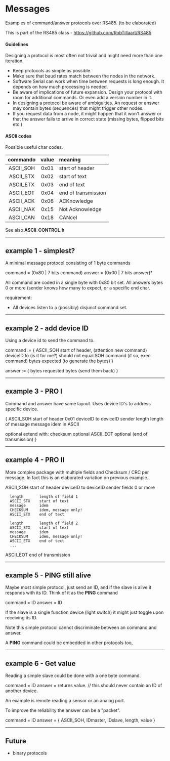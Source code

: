 
# Messages

Examples of command/answer protocols over RS485.
(to be elaborated)

This is part of the RS485 class - https://github.com/RobTillaart/RS485


#### Guidelines

Designing a protocol is most often not trivial and might need more
than one iteration. 

- Keep protocols as simple as possible.
- Make sure that baud rates match between the nodes in the network.
- Software Serial can work when time between requests is long enough.
  It depends on how much processing is needed. 
- Be aware of implications of future expansion.
  Design your protocol with room for additional commands.
  Or even add a version number in it.
- In designing a protocol be aware of ambiguities.
  An request or answer may contain bytes (sequences) 
  that might trigger other nodes.
- If you request data from a node, it might happen 
  that it won't answer or that the answer fails to
  arrive in correct state (missing bytes, flipped bits etc.)


#### ASCII codes

Possible useful char codes.

|  commando   |  value  |  meaning  |
|:-----------:|:-------:|:----------|
|  ASCII_SOH  |  0x01   |  start of header
|  ASCII_STX  |  0x02   |  start of text
|  ASCII_ETX  |  0x03   |  end of text
|  ASCII_EOT  |  0x04   |  end of transmission
|  ASCII_ACK  |  0x06   |  ACKnowledge
|  ASCII_NAK  |  0x15   |  Not Acknowledge
|  ASCII_CAN  |  0x18   |  CANcel

See also **ASCII_CONTROL.h**


----

## example 1 - simplest?

A minimal message protocol consisting of 1 byte commands

command = (0x80 | 7 bits command)
answer  = (0x00 | 7 bits answer)*

All command are coded in a single byte with 0x80 bit set.
All answers bytes 0 or more (sender knows how many to expect, or a specific end char.

requirement: 
- All devices listen to a (possibly) disjunct command set.


----

##  example 2 - add device ID

Using a device id to send the command to.


command :=
{
   ASCII_SOH    start of header,    (attention new command)
   deviceID     to                  (is it for me?)   should not equal SOH
   command                          (if so, exec command)
   bytes expected                   (to generate the bytes)
}

answer :=
{
   bytes        requested bytes     (send them back)
}

----

##  example 3 - PRO I

Command and answer have same layout. 
Uses device ID's to address specific device.

{
   ASCII_SOH    start of header        0x01
   deviceID     to
   deviceID     sender
   length       length of message
   message      idem in ASCII

optional extend with:
   checksum     optional
   ASCII_EOT    optional (end of transmission)
}

----

##  example 4 - PRO II

More complex package with multiple fields and Checksum / CRC per message.
In fact this is an elaborated variation on previous example.


   ASCII_SOH    start of header
   deviceID     to
   deviceID     sender
   fields       0 or more

      length       length of field 1
      ASCII_STX    start of text
      message      idem
      CHECKSUM     idem, message only!
      ASCII_ETX    end of text

      length       length of field 2
      ASCII_STX    start of text
      message      idem
      CHECKSUM     idem, message only!
      ASCII_ETX    end of text
      ...
   ASCII_EOT    end of transmission

----

##  example 5 - PING still alive

Maybe most simple protocol, just send an ID, 
and if the slave is alive it responds with its ID.
Think of it as the **PING** command

command = ID
answer  = ID

If the slave is a single function device (light switch) it might just
toggle upon receiving its ID.

Note this simple protocol cannot discriminate between an command and answer.


A **PING** command could be embedded in other protocols too,

----

##  example 6 - Get value

Reading a simple slave could be done with a one byte command. 

command = ID
answer  = returns value. //  this should never contain an ID of another device.  

An example is remote reading a sensor or an analog port.

To improve the reliability the answer can be a "packet".

command = ID
answer  = { ASCII_SOH, IDmaster, IDslave, length, value } 



----


## Future

- binary protocols


